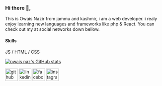 ### Hi there 👋,
This is Owais Nazir from jammu and kashmir, i am a  web developer. i realy enjoy learning new languages and frameworks like php & React. You can check out my  at social networks down bellow.
#### Skills
 JS / HTML / CSS
 
 
[![owais naz's GitHub stats](https://github-readme-stats.vercel.app/api?username=owaisnaz)](https://github.com/anuraghazra/github-readme-stats)


[<img src='https://cdn.jsdelivr.net/npm/simple-icons@3.0.1/icons/github.svg' alt='github' height='40'>](https://github.com/owaisnaz)  [<img src='https://cdn.jsdelivr.net/npm/simple-icons@3.0.1/icons/linkedin.svg' alt='linkedin' height='40'>](https://www.linkedin.com/in/https://www.linkedin.com/in/owais-nazir-996399233/)  [<img src='https://cdn.jsdelivr.net/npm/simple-icons@3.0.1/icons/facebook.svg' alt='facebook' height='40'>](https://www.facebook.com/https://www.facebook.com/jasme.owais.1)  [<img src='https://cdn.jsdelivr.net/npm/simple-icons@3.0.1/icons/instagram.svg' alt='instagram' height='40'>](https://www.instagram.com/https://instagram.com/owaisnazir._?igshid=YmMyMTA2M2Y=/)  
